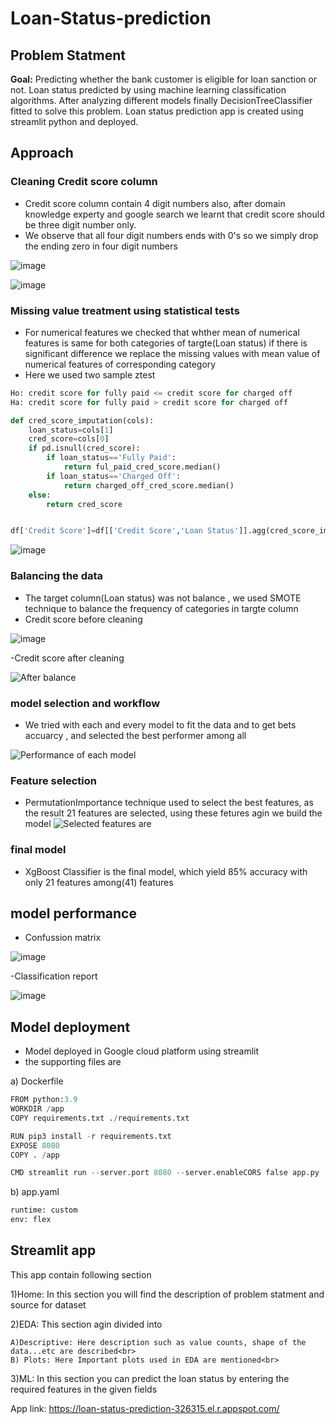 # Loan-Status-prediction

## Problem Statment

**Goal:** Predicting whether the bank customer is eligible for loan sanction or not.
Loan status predicted by using machine learning classification algorithms. After analyzing different models finally DecisionTreeClassifier fitted to solve this problem. Loan status prediction app is created using streamlit python and deployed.<br>

## Approach

### Cleaning Credit score column
- Credit score column contain 4 digit numbers also, after domain knowledge experty and google search we learnt that credit score should be three digit number only.
- We observe that all four digit numbers ends with 0's so we simply drop the ending zero in four digit numbers
<!-- credit score before cleaning -->

![image]()

<!-- credit score after cleaning -->
![image]()

### Missing value treatment using statistical tests
- For numerical features we checked that whther mean of numerical features is same for both categories of targte(Loan status)
if there is significant difference we replace the missing values with mean value of numerical features of corresponding category
- Here we used two sample ztest
```python
Ho: credit score for fully paid <= credit score for charged off
Ha: credit score for fully paid > credit score for charged off

def cred_score_imputation(cols):
    loan_status=cols[1]
    cred_score=cols[0]
    if pd.isnull(cred_score):
        if loan_status=='Fully Paid':
            return ful_paid_cred_score.median()
        if loan_status=='Charged Off':
            return charged_off_cred_score.median()
    else:
        return cred_score


df['Credit Score']=df[['Credit Score','Loan Status']].agg(cred_score_imputation,axis=1)
```

![image]()

### Balancing the data
- The target column(Loan status) was not balance , we used SMOTE technique to balance the frequency of categories in targte column
- Credit score before cleaning

![image](https://github.com/Basavaraj100/Loan-Status-prediction/blob/main/images/credit_score_before_cleaning.PNG)

-Credit score after cleaning

![After balance](https://github.com/Basavaraj100/Loan-Status-prediction/blob/main/images/credit_score_after_cleaning.PNG)


### model selection and workflow
- We tried with each and every model to fit the data and to get bets accuarcy , and selected the best performer among all

![Performance of each model](https://github.com/Basavaraj100/Loan-Status-prediction/blob/main/images/model_performances.jpg)

### Feature selection
- PermutationImportance technique used to select the best features, as the result 21 features are selected, using these fetures agin we build the model
![Selected features are](https://github.com/Basavaraj100/Loan-Status-prediction/blob/main/images/selected_features.png)

### final model
- XgBoost Classifier is the final model, which yield 85% accuracy with only 21 features among(41) features


## model performance
- Confussion matrix

![image](https://github.com/Basavaraj100/Loan-Status-prediction/blob/main/images/Confussion_matrix.png)

-Classification report

![image](https://github.com/Basavaraj100/Loan-Status-prediction/blob/main/images/classification_report.png)

## Model deployment
- Model deployed in Google cloud platform using streamlit
- the supporting files are

a) Dockerfile
```python
FROM python:3.9
WORKDIR /app
COPY requirements.txt ./requirements.txt

RUN pip3 install -r requirements.txt
EXPOSE 8080
COPY . /app

CMD streamlit run --server.port 8080 --server.enableCORS false app.py
```

b) app.yaml
```python
runtime: custom
env: flex

```



## Streamlit app
This app contain following section

1)Home: In this section you will find the description of problem statment and source for dataset

2)EDA: This section agin divided into<br>

    A)Descriptive: Here description such as value counts, shape of the data...etc are described<br>
    B) Plots: Here Important plots used in EDA are mentioned<br>

3)ML: In this section you can predict the loan status by entering the required features in the given fields

App link: https://loan-status-prediction-326315.el.r.appspot.com/

